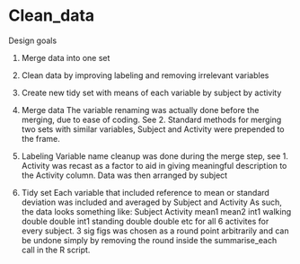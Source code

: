# Clean_data

Design goals
1. Merge data into one set
2. Clean data by improving labeling and removing irrelevant variables
3. Create new tidy set with means of each variable by subject by activity

1. Merge data
The variable renaming was actually done before the merging, due to ease of coding. See 2.
Standard methods for merging two sets with similar variables, Subject and Activity were prepended to the frame.

2. Labeling
Variable name cleanup was done during the merge step, see 1.
Activity was recast as a factor to aid in giving meaningful description to the Activity column.
Data was then arranged by subject

3. Tidy set
Each variable that included reference to mean or standard deviation was included and averaged by Subject and Activity
As such, the data looks something like:
Subject Activity mean1   mean2
int1    walking  double  double
int1    standing double  double
etc
for all 6 activites for every subject.
3 sig figs was chosen as a round point arbitrarily and can be undone simply by removing the round inside the summarise_each call in the R script.
